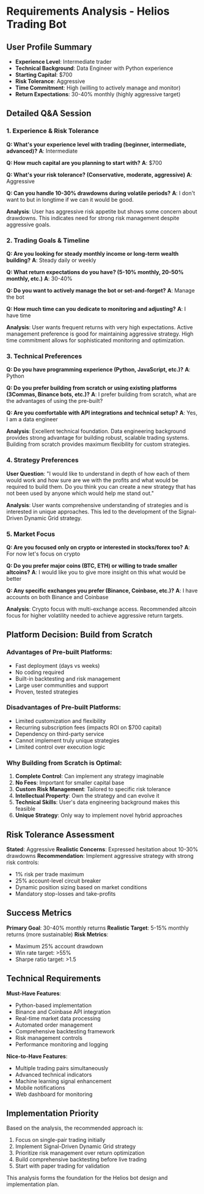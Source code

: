 # Requirements Analysis - Helios Trading Bot

## User Profile Summary

- **Experience Level**: Intermediate trader
- **Technical Background**: Data Engineer with Python experience  
- **Starting Capital**: $700
- **Risk Tolerance**: Aggressive
- **Time Commitment**: High (willing to actively manage and monitor)
- **Return Expectations**: 30-40% monthly (highly aggressive target)

## Detailed Q&A Session

### 1. Experience & Risk Tolerance

**Q: What's your experience level with trading (beginner, intermediate, advanced)?**
**A**: Intermediate

**Q: How much capital are you planning to start with?**
**A**: $700

**Q: What's your risk tolerance? (Conservative, moderate, aggressive)**
**A**: Aggressive

**Q: Can you handle 10-30% drawdowns during volatile periods?**
**A**: I don't want to but in longtime if we can it would be good.

**Analysis**: User has aggressive risk appetite but shows some concern about drawdowns. This indicates need for strong risk management despite aggressive goals.

### 2. Trading Goals & Timeline

**Q: Are you looking for steady monthly income or long-term wealth building?**
**A**: Steady daily or weekly

**Q: What return expectations do you have? (5-10% monthly, 20-50% monthly, etc.)**
**A**: 30-40%

**Q: Do you want to actively manage the bot or set-and-forget?**
**A**: Manage the bot

**Q: How much time can you dedicate to monitoring and adjusting?**
**A**: I have time

**Analysis**: User wants frequent returns with very high expectations. Active management preference is good for maintaining aggressive strategy. High time commitment allows for sophisticated monitoring and optimization.

### 3. Technical Preferences

**Q: Do you have programming experience (Python, JavaScript, etc.)?**
**A**: Python

**Q: Do you prefer building from scratch or using existing platforms (3Commas, Binance bots, etc.)?**
**A**: I prefer building from scratch, what are the advantages of using the pre-built?

**Q: Are you comfortable with API integrations and technical setup?**
**A**: Yes, I am a data engineer

**Analysis**: Excellent technical foundation. Data engineering background provides strong advantage for building robust, scalable trading systems. Building from scratch provides maximum flexibility for custom strategies.

### 4. Strategy Preferences

**User Question**: "I would like to understand in depth of how each of them would work and how sure are we with the profits and what would be required to build them. Do you think you can create a new strategy that has not been used by anyone which would help me stand out."

**Analysis**: User wants comprehensive understanding of strategies and is interested in unique approaches. This led to the development of the Signal-Driven Dynamic Grid strategy.

### 5. Market Focus

**Q: Are you focused only on crypto or interested in stocks/forex too?**
**A**: For now let's focus on crypto

**Q: Do you prefer major coins (BTC, ETH) or willing to trade smaller altcoins?**
**A**: I would like you to give more insight on this what would be better

**Q: Any specific exchanges you prefer (Binance, Coinbase, etc.)?**
**A**: I have accounts on both Binance and Coinbase

**Analysis**: Crypto focus with multi-exchange access. Recommended altcoin focus for higher volatility needed to achieve aggressive return targets.

## Platform Decision: Build from Scratch

### Advantages of Pre-built Platforms:
- Fast deployment (days vs weeks)
- No coding required
- Built-in backtesting and risk management
- Large user communities and support
- Proven, tested strategies

### Disadvantages of Pre-built Platforms:
- Limited customization and flexibility
- Recurring subscription fees (impacts ROI on $700 capital)
- Dependency on third-party service
- Cannot implement truly unique strategies
- Limited control over execution logic

### Why Building from Scratch is Optimal:
1. **Complete Control**: Can implement any strategy imaginable
2. **No Fees**: Important for smaller capital base
3. **Custom Risk Management**: Tailored to specific risk tolerance
4. **Intellectual Property**: Own the strategy and can evolve it
5. **Technical Skills**: User's data engineering background makes this feasible
6. **Unique Strategy**: Only way to implement novel hybrid approaches

## Risk Tolerance Assessment

**Stated**: Aggressive
**Realistic Concerns**: Expressed hesitation about 10-30% drawdowns
**Recommendation**: Implement aggressive strategy with strong risk controls:
- 1% risk per trade maximum
- 25% account-level circuit breaker
- Dynamic position sizing based on market conditions
- Mandatory stop-losses and take-profits

## Success Metrics

**Primary Goal**: 30-40% monthly returns
**Realistic Target**: 5-15% monthly returns (more sustainable)
**Risk Metrics**: 
- Maximum 25% account drawdown
- Win rate target: >55%
- Sharpe ratio target: >1.5

## Technical Requirements

**Must-Have Features**:
- Python-based implementation
- Binance and Coinbase API integration
- Real-time market data processing
- Automated order management
- Comprehensive backtesting framework
- Risk management controls
- Performance monitoring and logging

**Nice-to-Have Features**:
- Multiple trading pairs simultaneously
- Advanced technical indicators
- Machine learning signal enhancement
- Mobile notifications
- Web dashboard for monitoring

## Implementation Priority

Based on the analysis, the recommended approach is:
1. Focus on single-pair trading initially
2. Implement Signal-Driven Dynamic Grid strategy
3. Prioritize risk management over return optimization
4. Build comprehensive backtesting before live trading
5. Start with paper trading for validation

This analysis forms the foundation for the Helios bot design and implementation plan. 